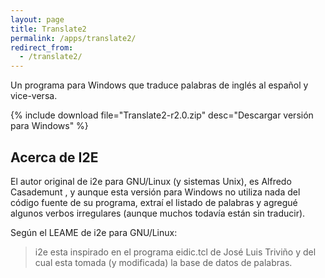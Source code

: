 ```yaml
---
layout: page
title: Translate2
permalink: /apps/translate2/
redirect_from:
  - /translate2/
---
```


Un programa para Windows que traduce palabras de inglés al español y vice-versa.

{% include download file="Translate2-r2.0.zip" desc="Descargar versión para Windows" %}

## Acerca de I2E

El autor original de i2e para GNU/Linux (y sistemas Unix), es Alfredo
Casademunt , y aunque esta versión para Windows no utiliza nada del
código fuente de su programa, extraí el listado de palabras y agregué
algunos verbos irregulares (aunque muchos todavía están sin traducir).

Según el LEAME de i2e para GNU/Linux:

> i2e esta inspirado en el programa eidic.tcl de José Luis Triviño y
> del cual esta tomada (y modificada) la base de datos de palabras.
